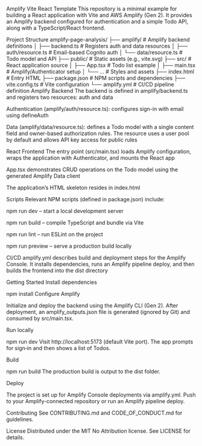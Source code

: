 Amplify Vite React Template
This repository is a minimal example for building a React application with Vite and AWS Amplify (Gen 2). It provides an Amplify backend configured for authentication and a simple Todo API, along with a TypeScript/React frontend.

Project Structure
amplify-page-analysis/
├── amplify/                 # Amplify backend definitions
│   ├── backend.ts           # Registers auth and data resources
│   ├── auth/resource.ts     # Email-based Cognito auth
│   └── data/resource.ts     # Todo model and API
├── public/                  # Static assets (e.g., vite.svg)
├── src/                     # React application source
│   ├── App.tsx              # Todo list example
│   ├── main.tsx             # Amplify/Authenticator setup
│   └── ...                  # Styles and assets
├── index.html               # Entry HTML
├── package.json             # NPM scripts and dependencies
├── vite.config.ts           # Vite configuration
└── amplify.yml              # CI/CD pipeline definition
Amplify Backend
The backend is defined in amplify/backend.ts and registers two resources: auth and data

Authentication (amplify/auth/resource.ts): configures sign-in with email using defineAuth

Data (amplify/data/resource.ts): defines a Todo model with a single content field and owner-based authorization rules. The resource uses a user pool by default and allows API key access for public rules

React Frontend
The entry point (src/main.tsx) loads Amplify configuration, wraps the application with Authenticator, and mounts the React app

App.tsx demonstrates CRUD operations on the Todo model using the generated Amplify Data client

The application’s HTML skeleton resides in index.html

Scripts
Relevant NPM scripts (defined in package.json) include:

npm run dev – start a local development server

npm run build – compile TypeScript and bundle via Vite

npm run lint – run ESLint on the project

npm run preview – serve a production build locally


CI/CD
amplify.yml describes build and deployment steps for the Amplify Console. It installs dependencies, runs an Amplify pipeline deploy, and then builds the frontend into the dist directory

Getting Started
Install dependencies

npm install
Configure Amplify

Initialize and deploy the backend using the Amplify CLI (Gen 2). After deployment, an amplify_outputs.json file is generated (ignored by Git) and consumed by src/main.tsx.

Run locally

npm run dev
Visit http://localhost:5173 (default Vite port). The app prompts for sign‑in and then shows a list of Todos.

Build

npm run build
The production build is output to the dist folder.

Deploy

The project is set up for Amplify Console deployments via amplify.yml. Push to your Amplify-connected repository or run an Amplify pipeline deploy.

Contributing
See CONTRIBUTING.md and CODE_OF_CONDUCT.md for guidelines.

License
Distributed under the MIT No Attribution license. See LICENSE for details.
